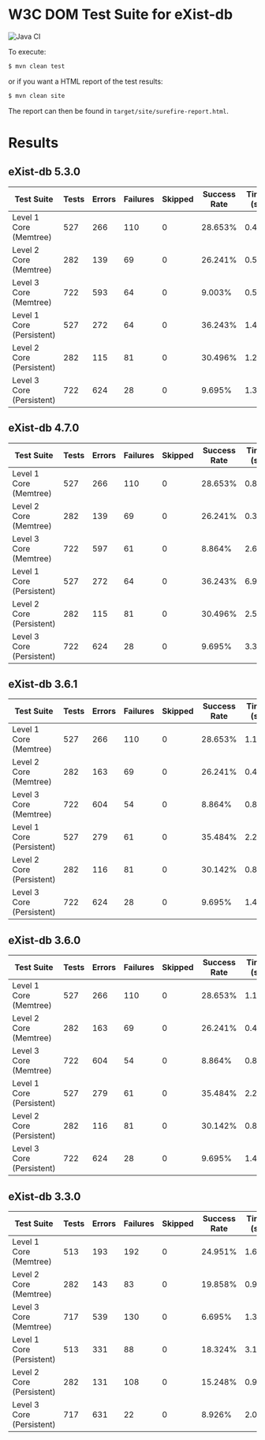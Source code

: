 # W3C DOM Test Suite for eXist-db

![Java CI](https://github.com/eXist-db/exist-domts/workflows/Java%20CI/badge.svg)

To execute:

```bash
$ mvn clean test
```

or if you want a HTML report of the test results:

```bash
$ mvn clean site
```

The report can then be found in `target/site/surefire-report.html`.

# Results

## eXist-db 5.3.0

| Test Suite                | Tests | Errors | Failures | Skipped | Success Rate | Time (s) |
|---------------------------|-------|--------|----------|---------|--------------|----------|
| Level 1 Core (Memtree)    | 527   | 266    | 110      | 0       | 28.653%      | 0.441    |
| Level 2 Core (Memtree)    | 282   | 139    | 69       | 0       | 26.241%      | 0.524    |
| Level 3 Core (Memtree)    | 722   | 593    | 64       | 0       | 9.003%       | 0.558    |
| Level 1 Core (Persistent) | 527   | 272    | 64       | 0       | 36.243%      | 1.482    |
| Level 2 Core (Persistent) | 282   | 115    | 81       | 0       | 30.496%      | 1.233    |
| Level 3 Core (Persistent) | 722   | 624    | 28       | 0       | 9.695%       | 1.336    |

## eXist-db 4.7.0

| Test Suite                | Tests | Errors | Failures | Skipped | Success Rate | Time (s) |
|---------------------------|-------|--------|----------|---------|--------------|----------|
| Level 1 Core (Memtree)    | 527   | 266    | 110      | 0       | 28.653%      | 0.877    |
| Level 2 Core (Memtree)    | 282   | 139    | 69       | 0       | 26.241%      | 0.373    |
| Level 3 Core (Memtree)    | 722   | 597    | 61       | 0       | 8.864%       | 2.600    |
| Level 1 Core (Persistent) | 527   | 272    | 64       | 0       | 36.243%      | 6.901    |
| Level 2 Core (Persistent) | 282   | 115    | 81       | 0       | 30.496%      | 2.578    |
| Level 3 Core (Persistent) | 722   | 624    | 28       | 0       | 9.695%       | 3.382    |

## eXist-db 3.6.1

| Test Suite                | Tests | Errors | Failures | Skipped | Success Rate | Time (s) |
|---------------------------|-------|--------|----------|---------|--------------|----------|
| Level 1 Core (Memtree)    | 527   | 266    | 110      | 0       | 28.653%      | 1.115    |
| Level 2 Core (Memtree)    | 282   | 163    | 69       | 0       | 26.241%      | 0.456    |
| Level 3 Core (Memtree)    | 722   | 604    | 54       | 0       | 8.864%       | 0.861    |
| Level 1 Core (Persistent) | 527   | 279    | 61       | 0       | 35.484%      | 2.206    |
| Level 2 Core (Persistent) | 282   | 116    | 81       | 0       | 30.142%      | 0.817    |
| Level 3 Core (Persistent) | 722   | 624    | 28       | 0       | 9.695%       | 1.407    |

## eXist-db 3.6.0

| Test Suite                | Tests | Errors | Failures | Skipped | Success Rate | Time (s) |
|---------------------------|-------|--------|----------|---------|--------------|----------|
| Level 1 Core (Memtree)    | 527   | 266    | 110      | 0       | 28.653%      | 1.115    |
| Level 2 Core (Memtree)    | 282   | 163    | 69       | 0       | 26.241%      | 0.456    |
| Level 3 Core (Memtree)    | 722   | 604    | 54       | 0       | 8.864%       | 0.861    |
| Level 1 Core (Persistent) | 527   | 279    | 61       | 0       | 35.484%      | 2.206    |
| Level 2 Core (Persistent) | 282   | 116    | 81       | 0       | 30.142%      | 0.817    |
| Level 3 Core (Persistent) | 722   | 624    | 28       | 0       | 9.695%       | 1.407    |

## eXist-db 3.3.0

| Test Suite                | Tests | Errors | Failures	| Skipped | Success Rate | Time (s) |
|---------------------------|-------|--------|----------|---------|--------------|----------|
| Level 1 Core (Memtree)    | 513   | 193    | 192      | 0       | 24.951%      | 1.674    |
| Level 2 Core (Memtree)    | 282   | 143    | 83       | 0       | 19.858%      | 0.921    |
| Level 3 Core (Memtree)    | 717   | 539    | 130      | 0       | 6.695%       | 1.301    |
| Level 1 Core (Persistent) | 513   | 331    | 88       | 0       | 18.324%      | 3.125    |
| Level 2 Core (Persistent) | 282   | 131    | 108      | 0       | 15.248%      | 0.949    |
| Level 3 Core (Persistent) | 717   | 631    | 22       | 0       | 8.926%       | 2.078    |

